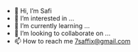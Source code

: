- 👋 Hi, I’m Safi
- 👀 I’m interested in ...
- 🌱 I’m currently learning ...
- 💞️ I’m looking to collaborate on ...
- 📫 How to reach me 7saffix@gmail.com

<!---
7saffix/7saffix is a ✨ special ✨ repository because its `README.md` (this file) appears on your GitHub profile.
You can click the Preview link to take a look at your changes.
--->
